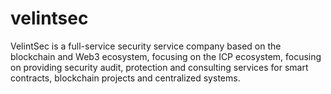 # velintsec
VelintSec is a full-service security service company based on the blockchain and Web3 ecosystem, focusing on the ICP ecosystem, focusing on providing security audit, protection and consulting services for smart contracts, blockchain projects and centralized systems.
